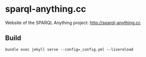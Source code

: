 # sparql-anything.cc
Website of the SPARQL Anything project: http://sparql-anything.cc

## Build

```
bundle exec jekyll serve --config=_config.yml --livereload
```

